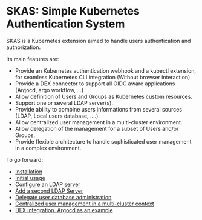 # SKAS: Simple Kubernetes Authentication System

SKAS is a Kubernetes extension aimed to handle users authentication and authorization.

Its main features are:

- Provide an Kubernetes authentication webhook and a kubectl extension, for seamless Kubernetes CLI integration (Without browser interaction)
- Provide a DEX connector to support all OIDC aware applications (Argocd, argo workflow, ...) 
- Allow definition of Users and Groups as Kubernetes custom resources.
- Support one or several LDAP server(s).
- Provide ability to combine users informations from several sources (LDAP, Local users database, ....). 
- Allow centralized user management in a multi-cluster environment.
- Allow delegation of the management for a subset of Users and/or Groups.
- Provide flexible architecture to handle sophisticated user management in a complex environment.

To go forward:

- [Installation](docs/installation.md)
- [Initial usage](docs/initial_usage.md)
- [Configure an LDAP server]()
- [Add a second LDAP Server]()
- [Delegate user database administration]()
- [Centralized user management in a multi-cluster context]() 
- [DEX integration. Argocd as an example]()





